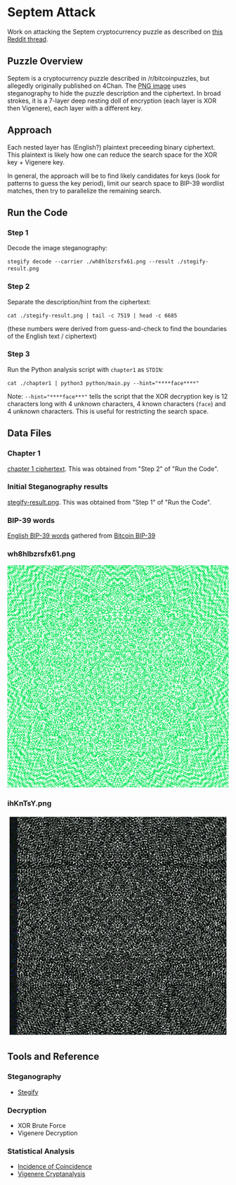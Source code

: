 # Septem Attack
Work on attacking the Septem cryptocurrency puzzle as described on [this Reddit thread](https://www.reddit.com/r/bitcoinpuzzles/comments/n61a0a/the_bizarre_septem_puzzle/).


## Puzzle Overview
Septem is a cryptocurrency puzzle described in /r/bitcoinpuzzles, but allegedly originally published on 4Chan. The [PNG image](./wh8hlbzrsfx61.png) uses steganography to hide the puzzle description and the ciphertext. In broad strokes, it is a 7-layer deep nesting doll of encryption (each layer is XOR then Vigenere), each layer with a different key.

## Approach
Each nested layer has (English?) plaintext preceeding binary ciphertext. This plaintext is likely how one can reduce the search space for the XOR key + Vigenere key.

In general, the approach will be to find likely candidates for keys (look for patterns to guess the key period), limit our search space to BIP-39 wordlist matches, then try to parallelize the remaining search.


## Run the Code

### Step 1
Decode the image steganography:
```
stegify decode --carrier ./wh8hlbzrsfx61.png --result ./stegify-result.png
```

### Step 2
Separate the description/hint from the ciphertext:
```
cat ./stegify-result.png | tail -c 7519 | head -c 6685
```
(these numbers were derived from guess-and-check to find the boundaries of the English text / ciphertext)

### Step 3
Run the Python analysis script with `chapter1` as `STDIN`:
```
cat ./chapter1 | python3 python/main.py --hint="****face****"
```
Note: `--hint="****face***"` tells the script that the XOR decryption key is 12 characters long with 4 unknown characters, 4 known characters (`face`) and 4 unknown characters. This is useful for restricting the search space.


## Data Files

### Chapter 1
[chapter 1 ciphertext](./chapter1). This was obtained from "Step 2" of "Run the Code".

### Initial Steganography results
[stegify-result.png](./stegify-result.png). This was obtained from "Step 1" of "Run the Code".

### BIP-39 words
[English BIP-39 words](./english.txt) gathered from [Bitcoin BIP-39](https://github.com/bitcoin/bips/blob/master/bip-0039/english.txt)

### wh8hlbzrsfx61.png
![Septem Image](./wh8hlbzrsfx61.png)

### ihKnTsY.png
![Septem Image](./ihKnTsY.png)


## Tools and Reference

### Steganography
- [Stegify](https://github.com/DimitarPetrov/stegify)

### Decryption
- XOR Brute Force
- Vigenere Decryption

### Statistical Analysis
- [Incidence of Coincidence](http://practicalcryptography.com/cryptanalysis/text-characterisation/index-coincidence/)
- [Vigenere Cryptanalysis](http://practicalcryptography.com/cryptanalysis/stochastic-searching/cryptanalysis-vigenere-cipher/)

